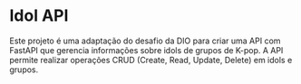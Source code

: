 # Idol API

Este projeto é uma adaptação do desafio da DIO para criar uma API com FastAPI que gerencia informações sobre idols de grupos de K-pop. A API permite realizar operações CRUD (Create, Read, Update, Delete) em idols e grupos.